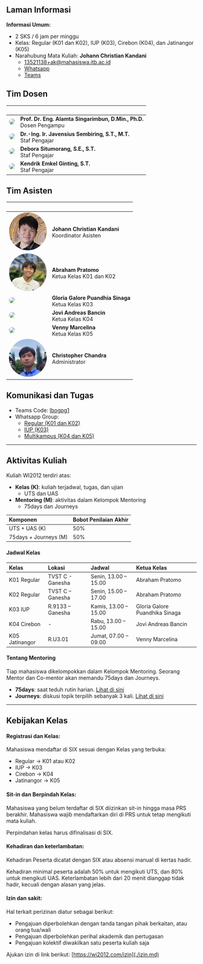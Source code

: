 ## Laman Informasi

**Informasi Umum:**

- 2 SKS / 6 jam per minggu
- Kelas: Regular (K01 dan K02), IUP (K03), Cirebon (K04), dan Jatinangor (K05)
- Narahubung Mata Kuliah: **Johann Christian Kandani**
    - [13521138+ak@mahasiswa.itb.ac.id](mailto:13521138+ak@mahasiswa.itb.ac.id)
    - [Whatsapp](https://wa.me/+6285158869912)
    - [Teams](https://teams.microsoft.com/l/chat/0/0?users=13521138@mahasiswa.itb.ac.id)

## Tim Dosen

| &#10240; | &#10240; |
|:---------|:----------------------|
| <img src="./assets/img/prof-alamta.jpg" width="125" style="border-radius:50%"> | **Prof. Dr. Eng. Alamta Singarimbun, D.Min., Ph.D.** <br>Dosen Pengampu |
| <img src="./assets/img/dr-javen.jpg" width="125" style="border-radius:50%"> | **Dr.-Ing. Ir. Javensius Sembiring, S.T., M.T.** <br>Staf Pengajar |
| <img src="./assets/img/debora.jpg" width="125" style="border-radius:50%"> | **Debora Situmorang, S.E., S.T.** <br>Staf Pengajar |
| <img src="./assets/img/kendrik.jpg" width="125" style="border-radius:50%"> | **Kendrik Emkel Ginting, S.T.** <br>Staf Pengajar |

## Tim Asisten

| &#10240; | &#10240; |
|:---------|:----------------------|
| <img src="./assets/img/johann.png" width="100" style="border-radius:50%"> | **Johann Christian Kandani** <br>Koordinator Asisten |
| <img src="./assets/img/abraham.png" width="100" style="border-radius:50%"> | **Abraham Pratomo** <br>Ketua Kelas K01 dan K02 |
| <img src="./assets/img/gloria.png" width="100" style="border-radius:50%"> | **Gloria Galore Puandhia Sinaga** <br>Ketua Kelas K03 |
| <img src="./assets/img/jovi.jpg" width="100" style="border-radius:50%"> | **Jovi Andreas Bancin** <br>Ketua Kelas K04 |
| <img src="./assets/img/venny.jpg" width="100" style="border-radius:50%"> | **Venny Marcelina** <br>Ketua Kelas K05 |
| <img src="./assets/img/christopher.png" width="100" style="border-radius:50%"> | **Christopher Chandra** <br>Administrator |

## Komunikasi dan Tugas

- Teams Code: [lbogpg1](https://teams.microsoft.com/l/team/19%3AU6UFm2FGTUDVg8VHsy4pReGVPZmnj8y2_Eq8BXj2SIg1%40thread.tacv2/conversations?groupId=05a1e470-9802-4319-807e-895111af8751&tenantId=db6e1183-4c65-405c-82ce-7cd53fa6e9dc)
- Whatsapp Group:
    - [Regular (K01 dan K02)](https://chat.whatsapp.com/FURCESuInwl5LUShr0Pky9)
    - [IUP (K03)](https://chat.whatsapp.com/I6bd22xIUyR8ZLmZ9QMYb4)
    - [Multikampus (K04 dan K05)](https://chat.whatsapp.com/DAejz3mw98dH63mynSB4KZ)

* * *

## Aktivitas Kuliah

Kuliah WI2012 terdiri atas:
- **Kelas (K)**: kuliah terjadwal, tugas, dan ujian
    - UTS dan UAS
- **Mentoring (M)**: aktivitas dalam Kelompok Mentoring
    - 75days dan Journeys

| Komponen | Bobot Penilaian Akhir |
|:---------|:----------------------|
| UTS + UAS (K)| 50% |
| 75days + Journeys (M)| 50% |

#### Jadwal Kelas

| Kelas | Lokasi | Jadwal | Ketua Kelas |
|:------|:-------|:-------|:------------|
| K01 Regular | TVST C - Ganesha | Senin, 13.00 – 15.00 | Abraham Pratomo |
| K02 Regular | TVST C – Ganesha | Senin, 15.00 – 17.00 | Abraham Pratomo |
| K03 IUP | R.9133 – Ganesha | Kamis, 13.00 – 15.00 | Gloria Galore Puandhika Sinaga |
| K04 Cirebon | - | Rabu, 13.00 – 15.00 | Jovi Andreas Bancin |
| K05 Jatinangor | R.U3.01 | Jumat, 07.00 – 09.00 | Venny Marcelina |

#### Tentang Mentoring

Tiap mahasiswa dikelompokkan dalam Kelompok Mentoring. Seorang Mentor dan Co-mentor akan memandu 75days dan Journeys.
- **75days**: saat teduh rutin harian. [Lihat di sini](./75days.md)
- **Journeys**: diskusi topik terpilih sebanyak 3 kali. [Lihat di sini](./journeys.md)

* * *

## Kebijakan Kelas

#### Registrasi dan Kelas:

Mahasiswa mendaftar di SIX sesuai dengan Kelas yang terbuka:
- Regular &rarr; K01 atau K02
- IUP &rarr; K03
- Cirebon &rarr; K04
- Jatinangor &rarr; K05

#### Sit-in dan Berpindah Kelas:

Mahasiswa yang belum terdaftar di SIX diizinkan sit-in hingga masa PRS berakhir. Mahasiswa wajib mendaftarkan diri di PRS untuk tetap mengikuti mata kuliah.

Perpindahan kelas harus difinalisasi di SIX.

#### Kehadiran dan keterlambatan:

Kehadiran Peserta dicatat dengan SIX atau absensi manual di kertas hadir.

Kehadiran minimal peserta adalah 50% untuk mengikuti UTS, dan 80% untuk mengikuti UAS.
Keterlambatan lebih dari 20 menit dianggap tidak hadir, kecuali dengan alasan yang jelas.

#### Izin dan sakit:
Hal terkait perizinan diatur sebagai berikut:
- Pengajuan diperbolehkan dengan tanda tangan pihak berkaitan, atau orang tua/wali
- Pengajuan diperbolehkan perihal akademik dan pertugasan
- Pengajuan kolektif diwakilkan satu peserta kuliah saja

Ajukan izin di link berikut: [https://wi2012.com/izin](./izin.md)
